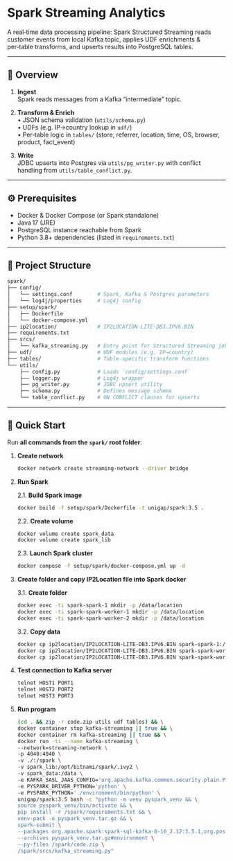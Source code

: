 # Spark Streaming Analytics

A real‑time data processing pipeline: Spark Structured Streaming reads customer events from local Kafka topic, applies UDF enrichments & per‑table transforms, and upserts results into PostgreSQL tables.

---

## 📝 Overview

1. **Ingest**  
   Spark reads messages from a Kafka “intermediate” topic.

2. **Transform & Enrich**  
   • JSON schema validation (`utils/schema.py`)  
   • UDFs (e.g. IP→country lookup in `udf/`)  
   • Per‑table logic in `tables/` (store, referrer, location, time, OS, browser, product, fact_event)

3. **Write**  
   JDBC upserts into Postgres via `utils/pg_writer.py` with conflict handling from `utils/table_conflict.py`.

---

## ⚙️ Prerequisites

- Docker & Docker Compose  (or Spark standalone)  
- Java 17 (JRE)  
- PostgreSQL instance reachable from Spark  
- Python 3.8+ dependencies (listed in `requirements.txt`)

---

## 📁 Project Structure

```bash
spark/
├── config/
│   └── settings.conf        # Spark, Kafka & Postgres parameters
│   └── log4j/properties     # Log4j config
├── setup/spark/
│   ├── Dockerfile
│   └── docker-compose.yml
├── ip2location/             # IP2LOCATION‑LITE‑DB3.IPV6.BIN
├── requirements.txt
├── srcs/
│   └── kafka_streaming.py   # Entry point for Structured Streaming job
├── udf/                     # UDF modules (e.g. IP→country)
├── tables/                  # Table‑specific transform functions
└── utils/
    ├── config.py            # Loads `config/settings.conf`
    ├── logger.py            # Log4j wrapper
    ├── pg_writer.py         # JDBC upsert utility
    ├── schema.py            # Defines message schema
    └── table_conflict.py    # ON CONFLICT clauses for upserts
```

---

## 🚀 Quick Start

Run **all commands from the `spark/` root folder**:

1. **Create network**
   ```bash
   docker network create streaming-network --driver bridge
   ```
2. **Run Spark**

   2.1. **Build Spark image**  
   ```bash
   docker build -f setup/spark/Dockerfile -t unigap/spark:3.5 .
   ```
   2.2. **Create volume**
   ```bash
   docker volume create spark_data
   docker volume create spark_lib
   ```
   2.3. **Launch Spark cluster**
   ```bash
   docker compose -f setup/spark/docker-compose.yml up -d
   ```
3. **Create folder and copy IP2Location file into Spark docker**

   3.1. **Create folder**  
   ```bash
   docker exec -ti spark-spark-1 mkdir -p /data/location
   docker exec -ti spark-spark-worker-1 mkdir -p /data/location
   docker exec -ti spark-spark-worker-2 mkdir -p /data/location
   ```
   3.2. **Copy data** 
   ```bash
   docker cp ip2location/IP2LOCATION-LITE-DB3.IPV6.BIN spark-spark-1:/data/location
   docker cp ip2location/IP2LOCATION-LITE-DB3.IPV6.BIN spark-spark-worker-1:/data/location
   docker cp ip2location/IP2LOCATION-LITE-DB3.IPV6.BIN spark-spark-worker-2:/data/location
   ```
4. **Test connection to Kafka server**  
   ```bash
   telnet HOST1 PORT1
   telnet HOST2 PORT2
   telnet HOST3 PORT3 
   ```
5. **Run program**  
   ```bash
   (cd . && zip -r code.zip utils udf tables) && \
   docker container stop kafka-streaming || true && \
   docker container rm kafka-streaming || true && \
   docker run -ti --name kafka-streaming \
   --network=streaming-network \
   -p 4040:4040 \
   -v ./:/spark \
   -v spark_lib:/opt/bitnami/spark/.ivy2 \
   -v spark_data:/data \
   -e KAFKA_SASL_JAAS_CONFIG='org.apache.kafka.common.security.plain.PlainLoginModule required username="kafka" password="UnigapKafka@2024";' \
   -e PYSPARK_DRIVER_PYTHON='python' \
   -e PYSPARK_PYTHON='./environment/bin/python' \
   unigap/spark:3.5 bash -c "python -m venv pyspark_venv && \
   source pyspark_venv/bin/activate && \
   pip install -r /spark/requirements.txt && \
   venv-pack -o pyspark_venv.tar.gz && \
   spark-submit \
   --packages org.apache.spark:spark-sql-kafka-0-10_2.12:3.5.1,org.postgresql:postgresql:42.7.3 \
   --archives pyspark_venv.tar.gz#environment \
   --py-files /spark/code.zip \
   /spark/srcs/kafka_streaming.py"
   ```

